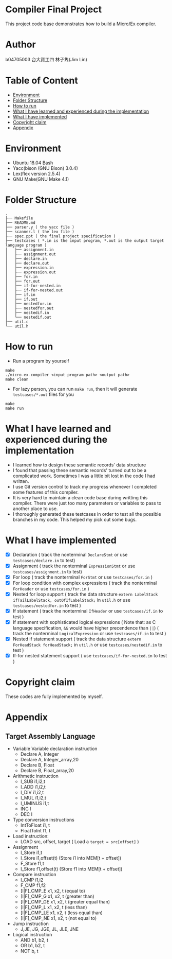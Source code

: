 # Compiler Final Project
This project code base demonstrates how to build a Micro/Ex compiler.

# Author
b04705003 台大資工四 林子雋(Jim Lin)

# Table of Content
* [Environment](#Environment)
* [Folder Structure](#folder)
* [How to run](#howtorun)
* [What I have learned and experienced during the implementation](#learned)
* [What I have implemented](#implemented)
* [Copyright claim](#copyright)
* [Appendix](#Appendix)

# Environment
* Ubuntu 18.04 Bash
* Yacc(bison (GNU Bison) 3.0.4)
* Lex(flex version 2.5.4)
* GNU Make(GNU Make 4.1)

<a name="folder" />

# Folder Structure
```
.
├── Makefile
├── README.md
├── parser.y ( the yacc file )
├── scanner.l ( the lex file )
├── spec.ppt ( the final project specification )
├── testcases ( *.in is the input program, *.out is the output target language program )
│   ├── assignment.in
│   ├── assignment.out
│   ├── declare.in
│   ├── declare.out
│   ├── expression.in
│   ├── expression.out
│   ├── for.in
│   ├── for.out
│   ├── if-for-nested.in
│   ├── if-for-nested.out
│   ├── if.in
│   ├── if.out
│   ├── nestedfor.in
│   ├── nestedfor.out
│   ├── nestedif.in
│   └── nestedif.out
├── util.c
└── util.h
```

<a name="howtorun" />

# How to run
* Run a program by yourself
```
make
./micro-ex-compiler <input program path> <output path>
make clean
```
* For lazy person, you can run `make run`, then it will generate `testcases/*.out` files for you
```
make
make run
```

<a name="learned" />

# What I have learned and experienced during the implementation
* I learned how to design these semantic records' data structure
* I found that passing these semantic records' turned out to be a complicated work. Sometimes I was a little bit lost in the code I had written.
* I use Git version control to track my progress whenever I completed some features of this compiler.
* It is very hard to maintain a clean code base during writting this compiler. There were just too many parameters or variables to pass to another place to use.
* I thoroughly generated these testcases in order to test all the possible branches in my code. This helped my pick out some bugs.

<a name="implemented" />

# What I have implemented
- [x] Declaration ( track the nonterminal `DeclareStmt` or use `testcases/declare.in` to test)
- [x] Assignment ( track the nonterminal `ExpressionStmt` or use `testcases/assignment.in` to test)
- [x] For loop ( track the nonterminal `ForStmt` or  use `testcases/for.in` )
- [x] For loop condition with complex expressions ( track the nonterminal `ForHeader` or  use `testcases/for.in` )
- [x] Nested for loop support ( track the data structure `extern LabelStack ifTailLabelStack, outOfIfLabelStack;` in `util.h` or use `testcases/nestedfor.in` to test )
- [x] If statement ( track the nonterminal `IfHeader` or use `testcases/if.in` to test )
- [x] If statement with sophisticated logical expressions ( Note that: as C language specification, `&&` would have higher precendence than `||`) ( track the nonterminal `LogicalExpression` or use `testcases/if.in` to test )
- [x] Nested if statement support ( track the data structure `extern ForHeadStack forHeadStack;` in `util.h` or use `testcases/nestedif.in` to test )
- [x] If-for nested statement support ( use `testcases/if-for-nested.in` to test )

<a name="copyright" />

# Copyright claim
These codes are fully implemented by myself.

<a name="Appendix" />

# Appendix
## Target Assembly Language
* Variable Variable declaration instruction
    * Declare A, Integer
    * Declare A, Integer\_array,20
    * Declare B, Float
    * Declare B, Float\_array,20
* Arithmetic instruction
    * I\_SUB i1,i2,t
    * I\_ADD i1,i2,t
    * I\_DIV i1,i2,t
    * I\_MUL i1,i2,t
    * I\_UMINUS i1,t
    * INC I
    * DEC I
* Type conversion instructions
    * IntToFloat i1, t 
    * FloatToInt f1, t
* Load instruction:
    * LOAD src, offset, target ( Load a `target = src[offset]` )
* Assignment
    * I\_Store i1,t
    * I\_Store i1,offset(t) (Store i1 into MEM[t + offset])
    * F\_Store f1,t
    * I\_Store f1,offset(t) (Store f1 into MEM[t + offset])
* Compare instruction
    * I\_CMP i1,i2
    * F\_CMP f1,f2
    * [I|F]\_CMP\_E x1, x2, t (equal to)
    * [I|F]\_CMP\_G x1, x2, t (greater than)
    * [I|F]\_CMP\_GE x1, x2, t (greater equal than)
    * [I|F]\_CMP\_L x1, x2, t (less than)
    * [I|F]\_CMP\_LE x1, x2, t (less equal than)
    * [I|F]\_CMP\_NE x1, x2, t (not equal to)
* Jump instruction
    * J,JE, JG, JGE, JL, JLE, JNE 
* Logical instruction
    * AND b1, b2, t
    * OR b1, b2, t
    * NOT b, t
